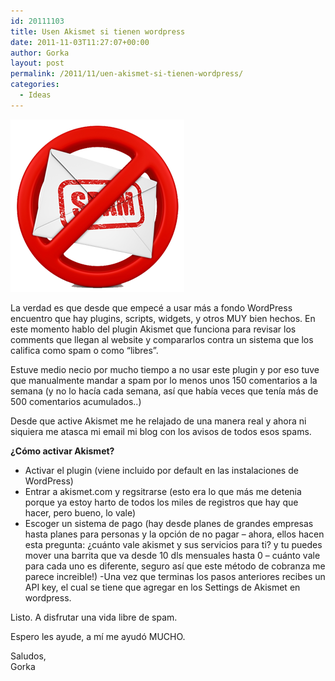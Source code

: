 ```yaml
---
id: 20111103
title: Usen Akismet si tienen wordpress
date: 2011-11-03T11:27:07+00:00
author: Gorka
layout: post
permalink: /2011/11/uen-akismet-si-tienen-wordpress/
categories:
  - Ideas
---
```

<img style="margin: auto;" src="/public/img/2011/11/no-spam.png" alt="No spam" />

La verdad es que desde que empecé a usar más a fondo WordPress encuentro que hay plugins, scripts, widgets, y otros MUY bien hechos. En este momento hablo del plugin Akismet que funciona para revisar los comments que llegan al website y compararlos contra un sistema que los califica como spam o como “libres”.

Estuve medio necio por mucho tiempo a no usar este plugin y por eso tuve que manualmente mandar a spam por lo menos unos 150 comentarios a la semana (y no lo hacía cada semana, así que había veces que tenía más de 500 comentarios acumulados..)

Desde que active Akismet me he relajado de una manera real y ahora ni siquiera me atasca mi email mi blog con los avisos de todos esos spams.

**¿Cómo activar Akismet?**

- Activar el plugin (viene incluido por default en las instalaciones de WordPress)
- Entrar a akismet.com y regsitrarse (esto era lo que más me detenia porque ya estoy harto de todos los miles de registros que hay que hacer, pero bueno, lo vale)
- Escoger un sistema de pago (hay desde planes de grandes empresas hasta planes para personas y la opción de no pagar – ahora, ellos hacen esta pregunta: ¿cuánto vale akismet y sus servicios para ti? y tu puedes mover una barrita que va desde 10 dls mensuales hasta 0 – cuánto vale para cada uno es diferente, seguro así que este método de cobranza me parece increible!)
-Una vez que terminas los pasos anteriores recibes un API key, el cual se tiene que agregar en los Settings de Akismet en wordpress.

Listo. A disfrutar una vida libre de spam.

Espero les ayude, a mí me ayudó MUCHO.

Saludos,<br />
Gorka

